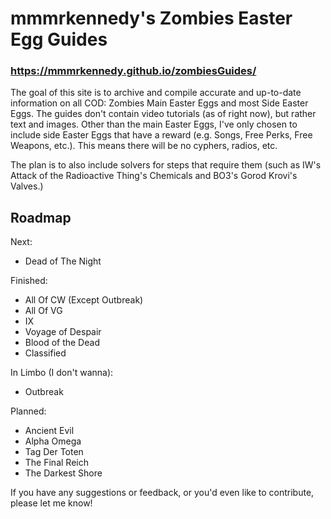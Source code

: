 # mmmrkennedy's Zombies Easter Egg Guides

### https://mmmrkennedy.github.io/zombiesGuides/

The goal of this site is to archive and compile accurate and up-to-date information on all COD: Zombies Main Easter Eggs and most Side Easter Eggs.
The guides don't contain video tutorials (as of right now), but rather text and images. Other than the main Easter Eggs, I've only chosen to include side Easter Eggs that have a reward (e.g. Songs, Free Perks, Free Weapons, etc.). This means there will be no cyphers, radios, etc.

The plan is to also include solvers for steps that require them (such as IW's Attack of the Radioactive Thing's Chemicals and BO3's Gorod Krovi's Valves.)

## Roadmap
Next:
- Dead of The Night

Finished:
- All Of CW (Except Outbreak)
- All Of VG
- IX
- Voyage of Despair
- Blood of the Dead
- Classified

In Limbo (I don't wanna):
- Outbreak

Planned:
- Ancient Evil
- Alpha Omega
- Tag Der Toten
- The Final Reich
- The Darkest Shore

If you have any suggestions or feedback, or you'd even like to contribute, please let me know!

